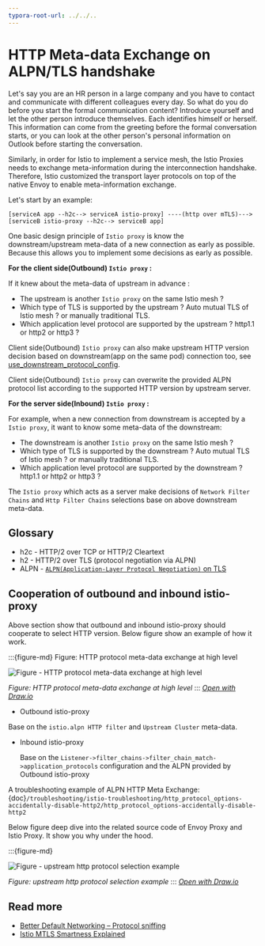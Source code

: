 ```yaml
---
typora-root-url: ../../..
---
```


# HTTP Meta-data Exchange on ALPN/TLS handshake


Let's say you are an HR person in a large company and you have to contact and communicate with different colleagues every day. So what do you do before you start the formal communication content? Introduce yourself and let the other person introduce themselves. Each identifies himself or herself. This information can come from the greeting before the formal conversation starts, or you can look at the other person's personal information on Outlook before starting the conversation.

Similarly, in order for Istio to implement a service mesh, the Istio Proxies needs to exchange meta-information during the interconnection handshake. Therefore, Istio customized the transport layer protocols on top of the native Envoy to enable meta-information exchange.

Let's start by an example:
```
[serviceA app --h2c--> serviceA istio-proxy] ----(http over mTLS)---> [serviceB istio-proxy --h2c--> serviceB app]
```

One basic design principle of `Istio proxy` is know the downstream/upstream meta-data of a new connection as early as possible. Because this allows you to implement some decisions as early as possible. 



**For the client side(Outbound) `Istio proxy` :**

If it knew about the meta-data of upstream in advance :
- The upstream is another `Istio proxy` on the same Istio mesh ?
- Which type of TLS is supported by the upstream ? Auto mutual TLS of Istio mesh ? or manually traditional TLS.
- Which application level protocol are supported by the upstream ? http1.1 or http2 or http3 ?

Client side(Outbound) `Istio proxy`  can also make upstream HTTP version decision based on downstream(app on the same pod)  connection too, see  [use_downstream_protocol_config](https://www.envoyproxy.io/docs/envoy/latest/api-v3/extensions/upstreams/http/v3/http_protocol_options.proto#envoy-v3-api-field-extensions-upstreams-http-v3-httpprotocoloptions-use-downstream-protocol-config).



Client side(Outbound) `Istio proxy` can overwrite the provided ALPN protocol list according to the supported HTTP  version by upstream server.



**For the server side(Inbound) `Istio proxy` :**

For example, when a new connection from downstream is accepted by a `Istio proxy`, it want to know some meta-data of the downstream:
- The downstream is another `Istio proxy` on the same Istio mesh ?
- Which type of TLS is supported by the downstream ? Auto mutual TLS of Istio mesh ? or manually traditional TLS.
- Which application level protocol are supported by the downstream ? http1.1 or http2 or http3 ?

The `Istio proxy` which acts as a server make decisions of `Network Filter Chains` and `Http Filter Chains` selections base on above downstream meta-data.





## Glossary

- h2c - HTTP/2 over TCP or HTTP/2 Cleartext
- h2 - HTTP/2 over TLS (protocol negotiation via ALPN)
- ALPN - [`ALPN(Application-Layer Protocol Negotiation)` on TLS](https://en.wikipedia.org/wiki/Application-Layer_Protocol_Negotiation)



## Cooperation of outbound and inbound istio-proxy



Above section show that outbound and inbound istio-proxy should cooperate to select HTTP version. Below figure show an example of how it work.






:::{figure-md} Figure: HTTP protocol meta-data exchange at high level

<img src="/ch4-istio-data-plane/data-plane-tunnel/alpn-http-meta-exchange/alpn-http-meta-exchange-high-level.drawio.svg" alt="Figure - HTTP protocol meta-data exchange at high level">

*Figure: HTTP protocol meta-data exchange at high level*
:::
*[Open with Draw.io](https://app.diagrams.net/?ui=sketch#Uhttps%3A%2F%2Fistio-insider.mygraphql.com%2Fzh_CN%2Flatest%2F_images%2Falpn-http-meta-exchange-high-level.drawio.svg)*


- Outbound istio-proxy

Base on the  `istio.alpn HTTP filter` and `Upstream Cluster` meta-data.



- Inbound istio-proxy

  Base on the `Listener->filter_chains->filter_chain_match->application_protocols`  configuration and the ALPN provided by Outbound istio-proxy





A troubleshooting example of ALPN HTTP Meta Exchange: {doc}`/troubleshooting/istio-troubleshooting/http_protocol_options-accidentally-disable-http2/http_protocol_options-accidentally-disable-http2`


Below figure deep dive into the related source code of Envoy Proxy and Istio Proxy. It show you why under the hood.



:::{figure-md}

<img src="/troubleshooting/istio-troubleshooting/http_protocol_options-accidentally-disable-http2/upstream-http-protocol-selection-src.drawio.svg" alt="Figure - upstream http protocol selection example">

*Figure: upstream http protocol selection example*
:::
*[Open with Draw.io](https://app.diagrams.net/?ui=sketch#Uhttps%3A%2F%2Fistio-insider.mygraphql.com%2Fzh_CN%2Flatest%2F_images%2Fupstream-http-protocol-selection-src.drawio.svg)*



## Read more
- [Better Default Networking – Protocol sniffing](https://docs.google.com/document/d/1l0oVAneaLLp9KjVOQSb3bwnJJpjyxU_xthpMKFM_l7o/edit#heading=h.edsodfixs1x7)
- [Istio MTLS Smartness Explained](https://devops-insider.mygraphql.com/zh-cn/latest/service-mesh/istio/istio-mtls/istio-mtls-smartness-explained.html#alpn)


